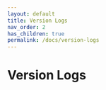 ```yaml
---
layout: default
title: Version Logs
nav_order: 2
has_children: true
permalink: /docs/version-logs
---
```


# Version Logs